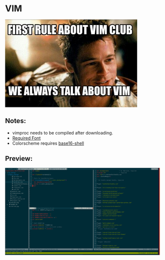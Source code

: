 # VIM

![vimclub](./vimclub.jpg)

## Notes:

* vimproc needs to be compiled after downloading.
* [Required Font](https://github.com/ryanoasis/nerd-fonts/tree/master/patched-fonts/Meslo/M)
* Colorscheme requires [base16-shell](https://github.com/chriskempson/base16-shell)

## Preview:

![preview](./preview.png)
